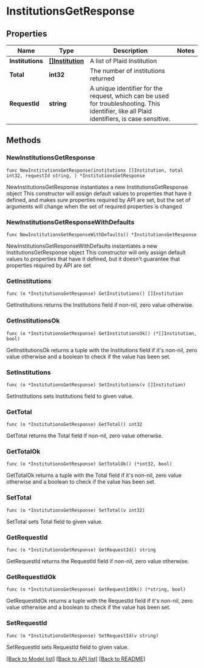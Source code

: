 # InstitutionsGetResponse

## Properties

Name | Type | Description | Notes
------------ | ------------- | ------------- | -------------
**Institutions** | [**[]Institution**](Institution.md) | A list of Plaid Institution | 
**Total** | **int32** | The number of institutions returned | 
**RequestId** | **string** | A unique identifier for the request, which can be used for troubleshooting. This identifier, like all Plaid identifiers, is case sensitive. | 

## Methods

### NewInstitutionsGetResponse

`func NewInstitutionsGetResponse(institutions []Institution, total int32, requestId string, ) *InstitutionsGetResponse`

NewInstitutionsGetResponse instantiates a new InstitutionsGetResponse object
This constructor will assign default values to properties that have it defined,
and makes sure properties required by API are set, but the set of arguments
will change when the set of required properties is changed

### NewInstitutionsGetResponseWithDefaults

`func NewInstitutionsGetResponseWithDefaults() *InstitutionsGetResponse`

NewInstitutionsGetResponseWithDefaults instantiates a new InstitutionsGetResponse object
This constructor will only assign default values to properties that have it defined,
but it doesn't guarantee that properties required by API are set

### GetInstitutions

`func (o *InstitutionsGetResponse) GetInstitutions() []Institution`

GetInstitutions returns the Institutions field if non-nil, zero value otherwise.

### GetInstitutionsOk

`func (o *InstitutionsGetResponse) GetInstitutionsOk() (*[]Institution, bool)`

GetInstitutionsOk returns a tuple with the Institutions field if it's non-nil, zero value otherwise
and a boolean to check if the value has been set.

### SetInstitutions

`func (o *InstitutionsGetResponse) SetInstitutions(v []Institution)`

SetInstitutions sets Institutions field to given value.


### GetTotal

`func (o *InstitutionsGetResponse) GetTotal() int32`

GetTotal returns the Total field if non-nil, zero value otherwise.

### GetTotalOk

`func (o *InstitutionsGetResponse) GetTotalOk() (*int32, bool)`

GetTotalOk returns a tuple with the Total field if it's non-nil, zero value otherwise
and a boolean to check if the value has been set.

### SetTotal

`func (o *InstitutionsGetResponse) SetTotal(v int32)`

SetTotal sets Total field to given value.


### GetRequestId

`func (o *InstitutionsGetResponse) GetRequestId() string`

GetRequestId returns the RequestId field if non-nil, zero value otherwise.

### GetRequestIdOk

`func (o *InstitutionsGetResponse) GetRequestIdOk() (*string, bool)`

GetRequestIdOk returns a tuple with the RequestId field if it's non-nil, zero value otherwise
and a boolean to check if the value has been set.

### SetRequestId

`func (o *InstitutionsGetResponse) SetRequestId(v string)`

SetRequestId sets RequestId field to given value.



[[Back to Model list]](../README.md#documentation-for-models) [[Back to API list]](../README.md#documentation-for-api-endpoints) [[Back to README]](../README.md)


